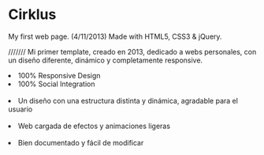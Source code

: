 # Cirklus
My first web page. (4/11/2013)
Made with HTML5, CSS3 & jQuery.

///////
Mi primer template, creado en 2013, dedicado a webs personales, con un diseño diferente, dinámico y completamente responsive.

<li>100% Responsive Design </li>
<li>100% Social Integration </li><br>
<li>Un diseño con una estructura distinta y dinámica, agradable para el usuario </li><br>
<li>Web cargada de efectos y animaciones ligeras </li><br>
<li>Bien documentado y fácil de modificar </li><br>
